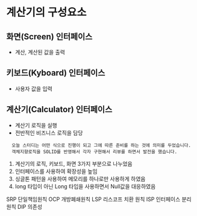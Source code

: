 # 계산기의 구성요소
## 화면(Screen) 인터페이스
- 계산, 계산된 값을 출력
## 키보드(Kyboard) 인터페이스
- 사용자 값을 입력
## 계산기(Calculator) 인터페이스
- 계산기 로직을 실행
- 전반적인 비즈니스 로직을 담당

```
  오늘 스터디는 어떤 식으로 진행이 되고 그에 따른 준비를 하는 것에 의미를 두었습니다.
  객체지향로직을 SOLID를 반영해서 각자 구현해서 리뷰를 하면서 발전을 했습니다.
```
1. 계산기의 로직, 키보드, 화면 3가지 부분으로 나누었음
2. 인터페이스를 사용하여 확장성을 높임
3. 싱글톤 패턴을 사용하여 메모리를 하나로만 사용하게 하였음
4. long 타입이 아닌 Long 타입을 사용하면서 Null값을 대응하였음

SRP	단일책임원칙
OCP	개방폐쇄원칙
LSP	리스코프 치환 원칙
ISP	인터페이스 분리 원칙
DIP 	의존성

